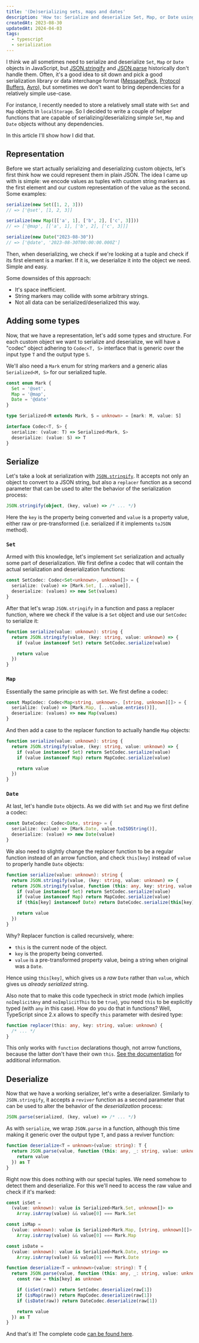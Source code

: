 ```yaml
---
title: '(De)serializing sets, maps and dates'
description: 'How to: Serialize and deserialize Set, Map, or Date using JSON.stringify and JSON.parse.'
createdAt: 2023-08-30
updatedAt: 2024-04-03
tags:
  - typescript
  - serialization
---
```


I think we all sometimes need to serialize and deserialize `Set`, `Map` or `Date` objects in JavaScript, but [JSON.stringify] and [JSON.parse] historically don't handle them. Often, it's a good idea to sit down and pick a good serialization library or data interchange format ([MessagePack][messagepack], [Protocol Buffers][protobuf], [Avro][avro]), but sometimes we don't want to bring dependencies for a relatively simple use-case.

For instance, I recently needed to store a relatively small state with `Set` and `Map` objects in `localStorage`. So I decided to write a couple of helper functions that are capable of serializing/deserializing simple `Set`, `Map` and `Date` objects without any dependencies.

In this article I'll show how I did that.

## Representation

Before we start actually serializing and deserializing custom objects, let's first think how we could represent them in plain JSON. The idea I came up with is simple: we encode values as tuples with custom string markers as the first element and our custom representation of the value as the second. Some examples:

```typescript
serialize(new Set([1, 2, 3]))
// => ['@set', [1, 2, 3]]

serialize(new Map([['a', 1], ['b', 2], ['c', 3]]))
// => ['@map', [['a', 1], ['b', 2], ['c', 3]]]

serialize(new Date("2023-08-30"))
// => ['@date', '2023-08-30T00:00:00.000Z']
```

Then, when deserializing, we check if we're looking at a tuple and check if its first element is a marker. If it is, we deserialize it into the object we need. Simple and easy.

Some downsides of this approach:

- It's space inefficient.
- String markers may collide with some arbitrary strings.
- Not all data can be serialized/deserialized this way.

## Adding some types

Now, that we have a representation, let's add some types and structure. For each custom object we want to serialize and deserialize, we will have a "codec" object adhering to `Codec<T, S>` interface that is generic over the input type `T` and the output type `S`.

We'll also need a `Mark` enum for string markers and a generic alias `Serialized<M, S>` for our serialized tuple.

```typescript
const enum Mark {
  Set = '@set',
  Map = '@map',
  Date = '@date'
}

type Serialized<M extends Mark, S = unknown> = [mark: M, value: S]

interface Codec<T, S> {
  serialize: (value: T) => Serialized<Mark, S>
  deserialize: (value: S) => T
}
```

## Serialize

Let's take a look at serialization with [`JSON.stringify`][json.stringify]. It accepts not only an object to convert to a JSON string, but also a `replacer` function as a second parameter that can be used to alter the behavior of the serialization process:

```typescript
JSON.stringify(object, (key, value) => /* ... */)
```

Here the `key` is the property being converted and `value` is a property value, either raw or pre-transformed (i.e. serialized if it implements `toJSON` method).

### `Set`

Armed with this knowledge, let's implement `Set` serialization and actually some part of deserialization. We first define a codec that will contain the actual serialization and deserialization functions:

```typescript
const SetCodec: Codec<Set<unknown>, unknown[]> = {
  serialize: (value) => [Mark.Set, [...value]],
  deserialize: (values) => new Set(values)
}
```

After that let's wrap `JSON.stringify` in a function and pass a replacer function, where we check if the value is a `Set` object and use our `SetCodec` to serialize it:

```typescript ins={3}
function serialize(value: unknown): string {
  return JSON.stringify(value, (key: string, value: unknown) => {
    if (value instanceof Set) return SetCodec.serialize(value)

    return value
  })
}
```

### `Map`

Essentially the same principle as with `Set`. We first define a codec:

```typescript
const MapCodec: Codec<Map<string, unknown>, [string, unknown][]> = {
  serialize: (value) => [Mark.Map, [...value.entries()]],
  deserialize: (values) => new Map(values)
}
```

And then add a case to the replacer function to actually handle `Map` objects:

```typescript ins={4}
function serialize(value: unknown): string {
  return JSON.stringify(value, (key: string, value: unknown) => {
    if (value instanceof Set) return SetCodec.serialize(value)
    if (value instanceof Map) return MapCodec.serialize(value)

    return value
  })
}
```

### `Date`

At last, let's handle `Date` objects. As we did with `Set` and `Map` we first define a codec:

```typescript
const DateCodec: Codec<Date, string> = {
  serialize: (value) => [Mark.Date, value.toISOString()],
  deserialize: (value) => new Date(value)
}
```

We also need to slightly change the replacer function to be a regular function instead of an arrow function, and check `this[key]` instead of `value` to properly handle `Date` objects:

```typescript del={2} ins={3, 6}
function serialize(value: unknown): string {
  return JSON.stringify(value, (key: string, value: unknown) => {
  return JSON.stringify(value, function (this: any, key: string, value: unknown) {
    if (value instanceof Set) return SetCodec.serialize(value)
    if (value instanceof Map) return MapCodec.serialize(value)
    if (this[key] instanceof Date) return DateCodec.serialize(this[key])

    return value
  })
}
```

Why? Replacer function is called recursively, where:

- `this` is the current node of the object.
- `key` is the property being converted.
- `value` is a pre-transformed property value, being a string when original was a `Date`.

Hence using `this[key]`, which gives us a _raw_ `Date` rather than `value`, which gives us _already serialized_ string.

Also note that to make this code typecheck in strict mode (which implies `noImplicitAny` and `noImplicitThis` to be `true`), you need `this` to be explicitly typed (with `any` in this case). How do you do that in functions? Well, TypeScript since 2.x allows to specify `this` parameter with desired type:

```typescript
function replacer(this: any, key: string, value: unknown) {
  /* ... */
}
```

This only works with `function` declarations though, not arrow functions, because the latter don't have their own `this`. [See the documentation][this-parameter] for additional information.

## Deserialize

Now that we have a working serializer, let's write a deserializer. Similarly to `JSON.stringify`, it accepts a `reviver` function as a second parameter that can be used to alter the behavior of the _deserialization_ process:

```typescript
JSON.parse(serialized, (key, value) => /* ... */)
```

As with `serialize`, we wrap `JSON.parse` in a function, although this time making it generic over the output type `T`, and pass a reviver function:

```typescript
function deserialize<T = unknown>(value: string): T {
  return JSON.parse(value, function (this: any, _: string, value: unknown) {
    return value
  }) as T
}
```

Right now this does nothing with our special tuples. We need somehow to detect them and deserialize. For this we'll need to access the raw value and check if it's marked:

```typescript ins={1-12, 15-20}
const isSet =
  (value: unknown): value is Serialized<Mark.Set, unknown[]> =>
    Array.isArray(value) && value[0] === Mark.Set

const isMap =
  (value: unknown): value is Serialized<Mark.Map, [string, unknown][]> =>
    Array.isArray(value) && value[0] === Mark.Map

const isDate =
  (value: unknown): value is Serialized<Mark.Date, string> =>
    Array.isArray(value) && value[0] === Mark.Date

function deserialize<T = unknown>(value: string): T {
  return JSON.parse(value, function (this: any, _: string, value: unknown) {
    const raw = this[key] as unknown

    if (isSet(raw)) return SetCodec.deserialize(raw[1])
    if (isMap(raw)) return MapCodec.deserialize(raw[1])
    if (isDate(raw)) return DateCodec.deserialize(raw[1])

    return value
  }) as T
}
```

And that's it! The complete code [can be found here][gist].

<!-- Links. -->

[messagepack]: https://msgpack.org
[protobuf]: https://protobuf.dev
[avro]: https://avro.apache.org

[json.stringify]: https://developer.mozilla.org/en-US/docs/Web/JavaScript/Reference/Global_Objects/JSON/stringify#syntax
[json.parse]: https://developer.mozilla.org/en-US/docs/Web/JavaScript/Reference/Global_Objects/JSON/parse#syntax
[this-parameter]: https://typescriptlang.org/docs/handbook/2/functions.html#declaring-this-in-a-function
[gist]: https://gist.github.com/norskeld/f59eb5a2ee1bde9b7047a9d4bb1af08a
